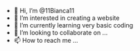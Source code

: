 - 👋 Hi, I’m @11Bianca11
- 👀 I’m interested in creating a website
- 🌱 I’m currently learning very basic coding
- 💞️ I’m looking to collaborate on ...
- 📫 How to reach me ...

<!---
11Bianca11/11Bianca11 is a ✨ special ✨ repository because its `README.md` (this file) appears on your GitHub profile.
You can click the Preview link to take a look at your changes.
--->
